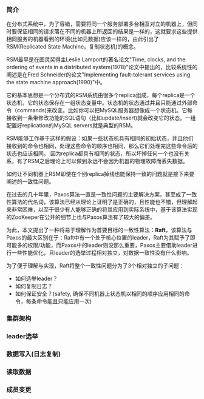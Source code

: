 ### 简介
在分布式系统中，为了容错，需要将同一个服务部署多台相互对立的机器上，但同时要保证相同的请求落在不同的机器上所返回的结果是一样的，这就要求这些提供相同服务的机器看到的环境(比如元数据)应该一样的，由此引出了RSM(Replicated State Machine，复制状态机)的概念。

RSM最早是在图灵奖得主Leslie Lamport的著名论文"Time, clocks, and the ordering of events in a distributed system(1978)"论文中提出的，比较系统性的阐述是在Fred Schneider的论文"Implementing fault-tolerant services using the state machine approach(1990)"中。

它的基本思想是一个分布式的RSM系统由很多个replica组成，每个replica是一个状态机，它的状态保存在一组状态变量中。状态机的状态通过并且只能通过外部命令（commands)来改变。比如你可以把MySQL服务器想像成一个状态机。它每接收到一条带修改功能的SQL语句（比如update/insert)就会改变它的状态。一组配置好replication的MySQL servers就是典型的RSM。

RSM能够工作基于这样的假设：如果一些状态机具有相同的初始状态，并且他们接收到的命令也相同，处理这些命令的顺序也相同，那么它们处理完这些命令后的状态也应该相同。 因为replica都具有相同的状态，所以坏掉任何一个也没有关系，有了RSM之后理论上可以做到永远不会因为机器的物理故障而丢失数据。

如何让不同机器上RSM即使在个别replica掉线也能保持一致的问题就是接下来要阐述的一致性问题。

在过去的几十年里，Paxos算法一直是一致性问题的主要解决方案，甚至成了一致性算法的代名词，该算法已经从理论上证明了是正确的，且性能也不错，但理解起来非常困难，以至于很少有人能够正确的将其应用到实际系统中，基于该算法实现的ZooKeeper在公开的细节上也与Paxos算法有了较大的偏差。

为此，本文提出了一种将易于理解作为首要目标的一致性算法：**Raft**，该算法与Paxos的最大区别在于：Raft中有一个处于核心位置的leader，Raft为其赋予了即可能多的权限/功能，而Paxos中的leader则没那么重要，Paxos主要借助leader进行一些性能优化，且leader的选举过程相对独立，对数据一致性没有什么影响。

为了便于理解与实现，Raft将整个一致性问题分为了3个相对独立的子问题：
- 如何选举leader？
- 如何复制日志？
- 如何保证安全？(safety, 确保不同机器上状态机以相同的顺序应用相同的命令，每条命令能且只能应用一次)

### 集群架构


### leader选举


### 数据写入(日志复制)


### 读取数据


### 成员变更